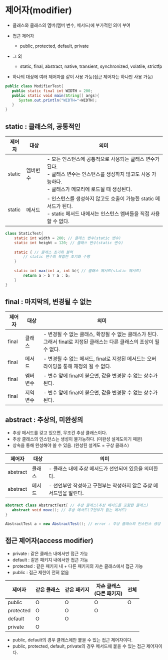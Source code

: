 # 제어자(modifier)
- 클래스와 클래스의 멤버(멤버 변수, 메서드)에 부가적인 의미 부여
- 접근 제어자
   - public, protected, default, private
- 그 외
   - static, final, abstract, native, transient, synchronized, volatile, strictfp

- 하나의 대상에 여러 제어자를 같이 사용 가능(접근 제어자는 하나만 사용 가능)
```java
public class ModifierTest{
   public static final int WIDTH = 200;
   public static void main(String[] args){
      System.out.println("WIDTH="+WIDTH);
   }
}
```

## static : 클래스의, 공통적인
|제어자|대상|의미|
|--|--|--|
|static|멤버변수| - 모든 인스턴스에 공통적으로 사용되는 클래스 변수가 된다.</br> - 클래스 변수는 인스턴스를 생성하지 않고도 사용 가능하다.</br> - 클래스가 메모리에 로드될 때 생성된다.
|static|메서드| - 인스턴스를 생성하지 않고도 호출이 가능한 static 메서드가 된다.</br> - static 메서드 내에서는 인스턴스 멤버들을 직접 사용할 수 없다.

```java
class StaticTest{
    static int width = 200; // 클래스 변수(static 변수)
    static int height = 120; // 클래스 변수(static 변수)
    
    static { // 클래스 초기화 블럭
        // static 변수의 복잡한 초기화 수행
    }
    
    static int max(int a, int b){ // 클래스 메서드(static 메서드)
        return a > b ? a : b;
    }
}

```

## final : 마지막의, 변경될 수 없는
|제어자|대상|의미|
|--|--|--|
|final|클래스| - 변경될 수 없는 클래스, 확장될 수 없는 클래스가 된다.</br> 그래서 final로 지정된 클래스는 다른 클래스의 조상이 될 수 없다.
|final|메서드| - 변경될 수 없는 메서드, final로 지정된 메서드는 오버라이딩을 통해 재정의 될 수 없다.
|final|멤버변수| - 변수 앞에 final이 붙으면, 값을 변경할 수 없는 상수가 된다.|
|final|지역변수| - 변수 앞에 final이 붙으면, 값을 변경할 수 없는 상수가 된다.|


## abstract : 추상의, 미완성의
- 추상 메서드를 갖고 있으면, 무조건 추상 클래스이다.
- 추상 클래스의 인스턴스는 생성이 불가능하다. (미완성 설계도이기 때문)
- 상속을 통해 완성해야 쓸 수 있음. (완성된 설계도 = 구상 클래스)

|제어자|대상|의미|
|--|--|--|
|abstract|클래스| - 클래스 내에 추상 메서드가 선언되어 있음을 의미한다.|
|abstract|메서드| - 선언부만 작성하고 구현부는 작성하지 않은 추상 메서드임을 알린다.|

```java
abstract class AbstractTest{ // 추상 클래스(추상 메서드를 포함한 클래스)
   abstract void move(); // 추상 메서드(구현부가 없는 메서드)
}

AbstractTest a = new AbstractTest(); // error : 추상 클래스의 인스턴스 생성 불가 
```

## 접근 제어자(access modifier)
- private : 같은 클래스 내에서만 접근 가능
- default : 같은 패키지 내에서만 접근 가능
- protected : 같은 패키지 내 + 다른 패키지의 자손 클래스에서 접근 가능
- public : 접근 제한이 전혀 없음

|제어자|같은 클래스|같은 패키지|자손 클래스</br>(다른 패키지)|전체|
|--|--|--|--|--|
|public|O|O|O|O|
|protected|O|O|O||
|default|O|O|||
|private|O||||

- public, default의 경우 클래스에만 붙을 수 있는 접근 제어자이다.
- public, protected, default, private의 경우 메서드에 붙을 수 있는 접근 제어자이다.
